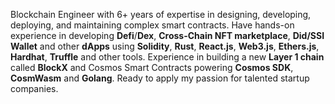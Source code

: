 Blockchain Engineer with 6+ years of expertise in designing, developing, deploying, and maintaining complex smart contracts. 
Have hands-on experience in developing **Defi**/**Dex**, **Cross-Chain NFT marketplace**, **Did/SSI Wallet** and other **dApps** using **Solidity**, **Rust**, **React.js**, **Web3.js**, **Ethers.js**, **Hardhat**, **Truffle** and other tools.
Experience in building a new **Layer 1 chain** called **BlockX** and Cosmos Smart Contracts powering **Cosmos SDK**, **CosmWasm** and **Golang**.
Ready to apply my passion for talented startup companies.
